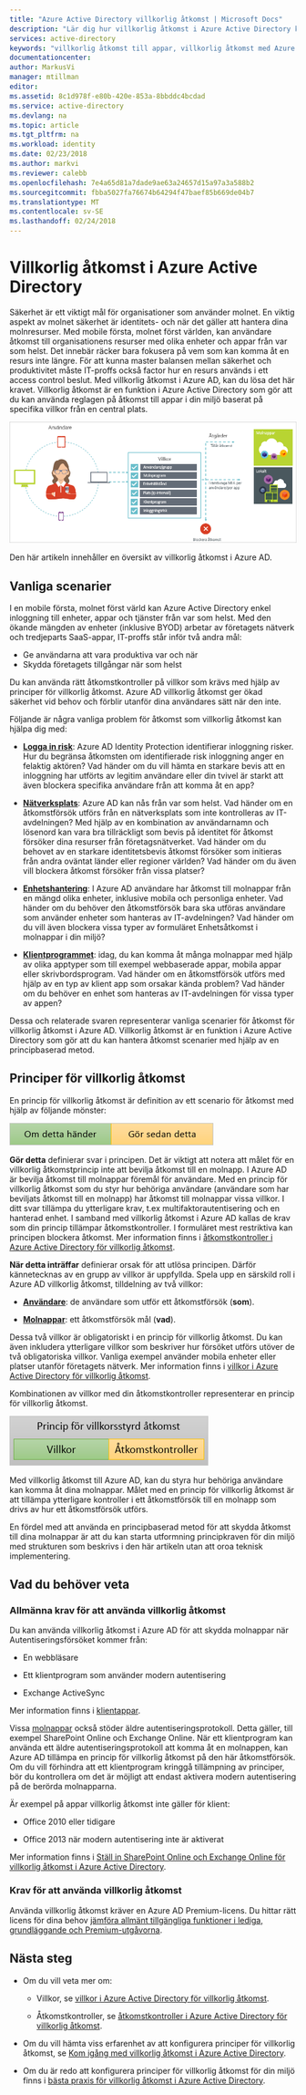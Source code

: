 ```yaml
---
title: "Azure Active Directory villkorlig åtkomst | Microsoft Docs"
description: "Lär dig hur villkorlig åtkomst i Azure Active Directory kan hjälpa dig att hantera åtkomstkontroll från en central plats."
services: active-directory
keywords: "villkorlig åtkomst till appar, villkorlig åtkomst med Azure AD, säker åtkomst till företagets resurser, principer för villkorlig åtkomst"
documentationcenter: 
author: MarkusVi
manager: mtillman
editor: 
ms.assetid: 8c1d978f-e80b-420e-853a-8bbddc4bcdad
ms.service: active-directory
ms.devlang: na
ms.topic: article
ms.tgt_pltfrm: na
ms.workload: identity
ms.date: 02/23/2018
ms.author: markvi
ms.reviewer: calebb
ms.openlocfilehash: 7e4a65d81a7dade9ae63a24657d15a97a3a588b2
ms.sourcegitcommit: fbba5027fa76674b64294f47baef85b669de04b7
ms.translationtype: MT
ms.contentlocale: sv-SE
ms.lasthandoff: 02/24/2018
---
```

# <a name="conditional-access-in-azure-active-directory"></a>Villkorlig åtkomst i Azure Active Directory

Säkerhet är ett viktigt mål för organisationer som använder molnet. En viktig aspekt av molnet säkerhet är identitets- och när det gäller att hantera dina molnresurser. Med mobile första, molnet först världen, kan användare åtkomst till organisationens resurser med olika enheter och appar från var som helst. Det innebär räcker bara fokusera på vem som kan komma åt en resurs inte längre. För att kunna master balansen mellan säkerhet och produktivitet måste IT-proffs också factor hur en resurs används i ett access control beslut. Med villkorlig åtkomst i Azure AD, kan du lösa det här kravet. Villkorlig åtkomst är en funktion i Azure Active Directory som gör att du kan använda reglagen på åtkomst till appar i din miljö baserat på specifika villkor från en central plats. 


![Kontroll](./media/active-directory-conditional-access-azure-portal/81.png)

Den här artikeln innehåller en översikt av villkorlig åtkomst i Azure AD.


## <a name="common-scenarios"></a>Vanliga scenarier

I en mobile första, molnet först värld kan Azure Active Directory enkel inloggning till enheter, appar och tjänster från var som helst. Med den ökande mängden av enheter (inklusive BYOD) arbetar av företagets nätverk och tredjeparts SaaS-appar, IT-proffs står inför två andra mål:

- Ge användarna att vara produktiva var och när
- Skydda företagets tillgångar när som helst

Du kan använda rätt åtkomstkontroller på villkor som krävs med hjälp av principer för villkorlig åtkomst. Azure AD villkorlig åtkomst ger ökad säkerhet vid behov och förblir utanför dina användares sätt när den inte. 

Följande är några vanliga problem för åtkomst som villkorlig åtkomst kan hjälpa dig med:



- **[Logga in risk](active-directory-conditional-access-conditions.md#sign-in-risk)**: Azure AD Identity Protection identifierar inloggning risker. Hur du begränsa åtkomsten om identifierade risk inloggning anger en felaktig aktören? Vad händer om du vill hämta en starkare bevis att en inloggning har utförts av legitim användare eller din tvivel är starkt att även blockera specifika användare från att komma åt en app?

- **[Nätverksplats](active-directory-conditional-access-locations.md)**: Azure AD kan nås från var som helst. Vad händer om en åtkomstförsök utförs från en nätverksplats som inte kontrolleras av IT-avdelningen? Med hjälp av en kombination av användarnamn och lösenord kan vara bra tillräckligt som bevis på identitet för åtkomst försöker dina resurser från företagsnätverket. Vad händer om du behovet av en starkare identitetsbevis åtkomst försöker som initieras från andra oväntat länder eller regioner världen? Vad händer om du även vill blockera åtkomst försöker från vissa platser?  

- **[Enhetshantering](active-directory-conditional-access-conditions.md#device-platforms)**: I Azure AD användare har åtkomst till molnappar från en mängd olika enheter, inklusive mobila och personliga enheter. Vad händer om du behöver den åtkomstförsök bara ska utföras användare som använder enheter som hanteras av IT-avdelningen? Vad händer om du vill även blockera vissa typer av formuläret Enhetsåtkomst i molnappar i din miljö? 

- **[Klientprogrammet](active-directory-conditional-access-conditions.md#client-apps)**: idag, du kan komma åt många molnappar med hjälp av olika apptyper som till exempel webbaserade appar, mobila appar eller skrivbordsprogram. Vad händer om en åtkomstförsök utförs med hjälp av en typ av klient app som orsakar kända problem? Vad händer om du behöver en enhet som hanteras av IT-avdelningen för vissa typer av appen? 

Dessa och relaterade svaren representerar vanliga scenarier för åtkomst för villkorlig åtkomst i Azure AD. Villkorlig åtkomst är en funktion i Azure Active Directory som gör att du kan hantera åtkomst scenarier med hjälp av en principbaserad metod.


## <a name="conditional-access-policies"></a>Principer för villkorlig åtkomst

En princip för villkorlig åtkomst är definition av ett scenario för åtkomst med hjälp av följande mönster:

![Kontroll](./media/active-directory-conditional-access-azure-portal/10.png)

**Gör detta** definierar svar i principen. Det är viktigt att notera att målet för en villkorlig åtkomstprincip inte att bevilja åtkomst till en molnapp. I Azure AD är bevilja åtkomst till molnappar föremål för användare. Med en princip för villkorlig åtkomst som du styr hur behöriga användare (användare som har beviljats åtkomst till en molnapp) har åtkomst till molnappar vissa villkor. I ditt svar tillämpa du ytterligare krav, t.ex multifaktorautentisering och en hanterad enhet. I samband med villkorlig åtkomst i Azure AD kallas de krav som din princip tillämpar åtkomstkontroller. I formuläret mest restriktiva kan principen blockera åtkomst. Mer information finns i [åtkomstkontroller i Azure Active Directory för villkorlig åtkomst](active-directory-conditional-access-controls.md).
     

**När detta inträffar** definierar orsak för att utlösa principen. Därför kännetecknas av en grupp av villkor är uppfyllda. Spela upp en särskild roll i Azure AD villkorlig åtkomst, tilldelning av två villkor:

- **[Användare](active-directory-conditional-access-conditions.md#users-and-groups)**: de användare som utför ett åtkomstförsök (**som**). 

- **[Molnappar](active-directory-conditional-access-conditions.md#cloud-apps)**: ett åtkomstförsök mål (**vad**).    

Dessa två villkor är obligatoriskt i en princip för villkorlig åtkomst. Du kan även inkludera ytterligare villkor som beskriver hur försöket utförs utöver de två obligatoriska villkor. Vanliga exempel använder mobila enheter eller platser utanför företagets nätverk. Mer information finns i [villkor i Azure Active Directory för villkorlig åtkomst](active-directory-conditional-access-conditions.md).   

Kombinationen av villkor med din åtkomstkontroller representerar en princip för villkorlig åtkomst. 

![Kontroll](./media/active-directory-conditional-access-azure-portal/51.png)

Med villkorlig åtkomst till Azure AD, kan du styra hur behöriga användare kan komma åt dina molnappar. Målet med en princip för villkorlig åtkomst är att tillämpa ytterligare kontroller i ett åtkomstförsök till en molnapp som drivs av hur ett åtkomstförsök utförs.

En fördel med att använda en principbaserad metod för att skydda åtkomst till dina molnappar är att du kan starta utformning principkraven för din miljö med strukturen som beskrivs i den här artikeln utan att oroa teknisk implementering. 

## <a name="what-you-need-to-know"></a>Vad du behöver veta

### <a name="general-requirements-for-using-conditional-access"></a>Allmänna krav för att använda villkorlig åtkomst

Du kan använda villkorlig åtkomst i Azure AD för att skydda molnappar när Autentiseringsförsöket kommer från:

- En webbläsare

- Ett klientprogram som använder modern autentisering

- Exchange ActiveSync

Mer information finns i [klientappar](active-directory-conditional-access-conditions.md#client-apps).

Vissa [molnappar](active-directory-conditional-access-conditions.md#cloud-apps) också stöder äldre autentiseringsprotokoll. Detta gäller, till exempel SharePoint Online och Exchange Online. När ett klientprogram kan använda ett äldre autentiseringsprotokoll att komma åt en molnappen, kan Azure AD tillämpa en princip för villkorlig åtkomst på den här åtkomstförsök. Om du vill förhindra att ett klientprogram kringgå tillämpning av principer, bör du kontrollera om det är möjligt att endast aktivera modern autentisering på de berörda molnapparna.

Är exempel på appar villkorlig åtkomst inte gäller för klient:

- Office 2010 eller tidigare

- Office 2013 när modern autentisering inte är aktiverat

Mer information finns i [Ställ in SharePoint Online och Exchange Online för villkorlig åtkomst i Azure Active Directory](active-directory-conditional-access-no-modern-authentication.md).


### <a name="license-requirements-for-using-conditional-access"></a>Krav för att använda villkorlig åtkomst

Använda villkorlig åtkomst kräver en Azure AD Premium-licens. Du hittar rätt licens för dina behov [jämföra allmänt tillgängliga funktioner i lediga, grundläggande och Premium-utgåvorna](https://www.microsoft.com/en-us/cloud-platform/azure-active-directory-features).


## <a name="next-steps"></a>Nästa steg

- Om du vill veta mer om:
    - Villkor, se [villkor i Azure Active Directory för villkorlig åtkomst](active-directory-conditional-access-conditions.md).

    - Åtkomstkontroller, se [åtkomstkontroller i Azure Active Directory för villkorlig åtkomst](active-directory-conditional-access-controls.md).

- Om du vill hämta viss erfarenhet av att konfigurera principer för villkorlig åtkomst, se [Kom igång med villkorlig åtkomst i Azure Active Directory](active-directory-conditional-access-azure-portal-get-started.md).

- Om du är redo att konfigurera principer för villkorlig åtkomst för din miljö finns i [bästa praxis för villkorlig åtkomst i Azure Active Directory](active-directory-conditional-access-best-practices.md). 
